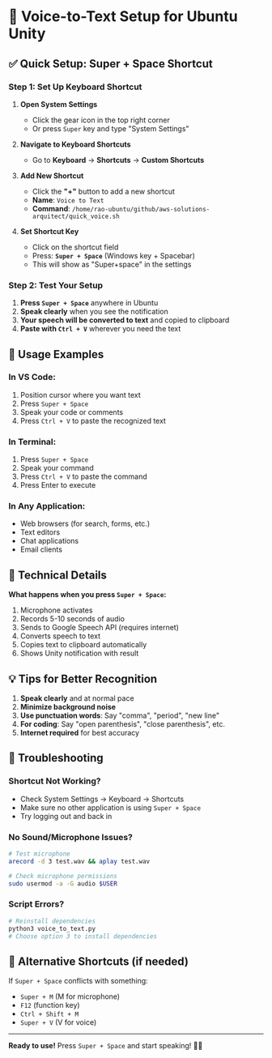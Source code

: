 # 🎤 Voice-to-Text Setup for Ubuntu Unity

## ✅ Quick Setup: Super + Space Shortcut

### Step 1: Set Up Keyboard Shortcut

1. **Open System Settings**
   - Click the gear icon in the top right corner
   - Or press `Super` key and type "System Settings"

2. **Navigate to Keyboard Shortcuts**
   - Go to **Keyboard** → **Shortcuts** → **Custom Shortcuts**

3. **Add New Shortcut**
   - Click the **"+"** button to add a new shortcut
   - **Name**: `Voice to Text`
   - **Command**: `/home/rao-ubuntu/github/aws-solutions-arquitect/quick_voice.sh`

4. **Set Shortcut Key**
   - Click on the shortcut field
   - Press: **`Super + Space`** (Windows key + Spacebar)
   - This will show as "Super+space" in the settings

### Step 2: Test Your Setup

1. **Press `Super + Space`** anywhere in Ubuntu
2. **Speak clearly** when you see the notification
3. **Your speech will be converted to text** and copied to clipboard
4. **Paste with `Ctrl + V`** wherever you need the text

## 🚀 Usage Examples

### In VS Code:
1. Position cursor where you want text
2. Press `Super + Space`
3. Speak your code or comments
4. Press `Ctrl + V` to paste the recognized text

### In Terminal:
1. Press `Super + Space`
2. Speak your command
3. Press `Ctrl + V` to paste the command
4. Press Enter to execute

### In Any Application:
- Web browsers (for search, forms, etc.)
- Text editors
- Chat applications
- Email clients

## 🔧 Technical Details

**What happens when you press `Super + Space`:**
1. Microphone activates
2. Records 5-10 seconds of audio
3. Sends to Google Speech API (requires internet)
4. Converts speech to text
5. Copies text to clipboard automatically
6. Shows Unity notification with result

## 💡 Tips for Better Recognition

1. **Speak clearly** and at normal pace
2. **Minimize background noise**
3. **Use punctuation words**: Say "comma", "period", "new line"
4. **For coding**: Say "open parenthesis", "close parenthesis", etc.
5. **Internet required** for best accuracy

## 🐛 Troubleshooting

### Shortcut Not Working?
- Check System Settings → Keyboard → Shortcuts
- Make sure no other application is using `Super + Space`
- Try logging out and back in

### No Sound/Microphone Issues?
```bash
# Test microphone
arecord -d 3 test.wav && aplay test.wav

# Check microphone permissions
sudo usermod -a -G audio $USER
```

### Script Errors?
```bash
# Reinstall dependencies
python3 voice_to_text.py
# Choose option 3 to install dependencies
```

## 🎯 Alternative Shortcuts (if needed)

If `Super + Space` conflicts with something:
- `Super + M` (M for microphone)
- `F12` (function key)
- `Ctrl + Shift + M`
- `Super + V` (V for voice)

---

**Ready to use!** Press `Super + Space` and start speaking! 🎤✨
